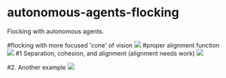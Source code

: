 # autonomous-agents-flocking
Flocking with autonomous agents.

#flocking with more focused 'cone' of vision 
<img src="https://media.giphy.com/media/l2SpRfoTxpAm9zLBm/giphy.gif"/>
#proper alignment function
<img src="https://media.giphy.com/media/3o6Zt8s2fAQwJ2bzu8/giphy.gif"/>
#1 Separation, cohesion, and alignment (alignment needs work)
<img src="https://media.giphy.com/media/26uf6Cww6a8WIJ1kc/giphy.gif"/>

#2. Another example
<img src="https://media.giphy.com/media/d1FL0Yyg7mNU2WfC/giphy.gif"/>

